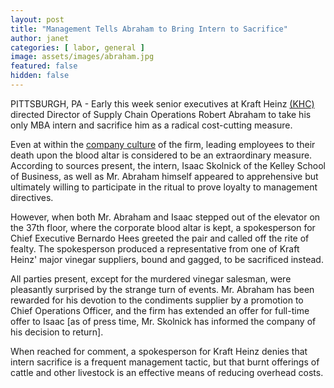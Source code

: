```yaml
---
layout: post
title: "Management Tells Abraham to Bring Intern to Sacrifice"
author: janet
categories: [ labor, general ]
image: assets/images/abraham.jpg
featured: false
hidden: false
---
```


PITTSBURGH, PA - Early this week senior executives at Kraft Heinz [(KHC)](https://www.nasdaq.com/symbol/khc) directed Director of Supply Chain Operations Robert Abraham to take his only MBA intern and sacrifice him as a radical cost-cutting measure.

Even at within the [company culture](https://www.chicagotribune.com/business/ct-kraft-heinz-culture-0528-biz-20170527-story.html) of the firm, leading employees to their death upon the blood altar is considered to be an extraordinary measure. According to sources present, the intern, Isaac Skolnick of the Kelley School of Business, as well as Mr. Abraham himself appeared to apprehensive but ultimately willing to participate in the ritual to prove loyalty to management directives.

However, when both Mr. Abraham and Isaac stepped out of the elevator on the 37th floor, where the corporate blood altar is kept, a spokesperson for Chief Executive Bernardo Hees greeted the pair and called off the rite of fealty. The spokesperson produced a representative from one of Kraft Heinz' major vinegar suppliers, bound and gagged, to be sacrificed instead.  

All parties present, except for the murdered vinegar salesman, were pleasantly surprised by the strange turn of events. Mr. Abraham has been rewarded for his devotion to the condiments supplier by a promotion to Chief Operations Officer, and the firm has extended an offer for full-time offer to Isaac [as of press time, Mr. Skolnick has informed the company of his decision to return]. 

When reached for comment, a spokesperson for Kraft Heinz denies that intern sacrifice is a frequent management tactic, but that burnt offerings of cattle and other livestock is an effective means of reducing overhead costs.
